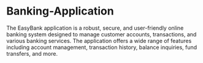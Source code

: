 # Banking-Application
The EasyBank application is a robust, secure, and user-friendly online banking system designed to manage customer accounts, transactions, and various banking services. The application offers a wide range of features including account management, transaction history, balance inquiries, fund transfers, and more.
